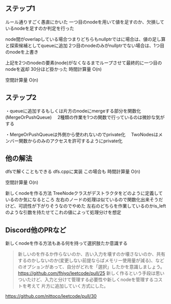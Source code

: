 ## ステップ1
ルール通りすごく愚直にかいた
一つ目のnodeを用いて値を足すのか、欠損しているnodeを足すのか判定を行った

node間がoverlapしている場合つまりどちらもnullptrではに場合は、値の足し算と探索候補としてqueueに追加
2つ目のnodeのみがnullptrでない場合は、1つ目のnodeを上書き

上記を2つのnodeの要素(node)がなくなるまでループさせて最終的に一つ目のnodeを返却
30分ほど掛かった
時間計算量
O(n)

空間計算量
O(n)
## ステップ2
・queueに追加するもしくは片方のnodeにmergeする部分を関数化(MergeOrPushQueue)
　2種類の作業を1つの関数で行っているのは微妙な気がする

・MergeOrPushQueueは外側から使われないのでprivate化
　TwoNodesはメンバー関数からのみのアクセスを許可するようにprivate化

## 他の解法
dfsで解くこともできる
dfs.cppに実装
この場合も
時間計算量
O(n)

空間計算量
O(n)

新しくnodeを作る方法
TreeNodeクラスがデストラクタをどのように定義しているのか気になるところ
左右のノードの処理は似ているので関数化出来そうだけど、可読性が下がりそうなのでやめた
左右のどちらを作業しているのかis_leftのような引数を持たせてこれの値によって処理分けを想定

## Discord他のPRなど
新しくnodeを作る方法もある何を持って選択肢たか意識する
>新しいのを作るか作らないのか、古い入力を壊すのか壊さないのか、共有するのかしないのか(変更しない前提ならばメモリー使用量が減る)、などのオプションがあって、自分がどれを「選択」したかを意識しましょう。
https://github.com/fhiyo/leetcode/pull/25
新しく作るという手段は思いついたけど、入力と分けて管理する必要性や新しくnodeを管理するコストを考えて
片方に追加していく方式にした。

https://github.com/nittoco/leetcode/pull/30
